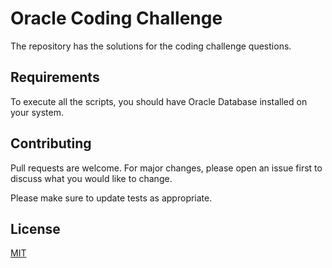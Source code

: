 # Oracle Coding Challenge

The repository has the solutions for the coding challenge questions. 

## Requirements

To execute all the scripts, you should have Oracle Database installed on your system.

## Contributing
Pull requests are welcome. For major changes, please open an issue first to discuss what you would like to change.

Please make sure to update tests as appropriate.

## License
[MIT](https://choosealicense.com/licenses/mit/)